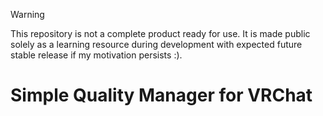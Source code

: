 ﻿> [!WARNING]
> This repository is not a complete product ready for use. It is made public solely as a learning resource during development with expected future stable release if my motivation persists :).

# Simple Quality Manager for VRChat